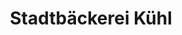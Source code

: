 ---
title: "Stadtbäckerei Kühl"
url: /stralsund/stadtbaeckerei-kuehl-krummer-weg/
shop: Bäckerei
---